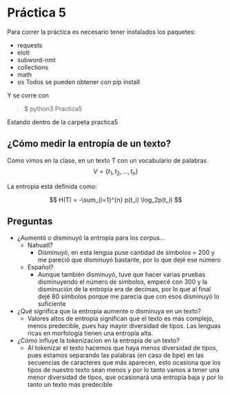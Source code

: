 # Práctica 5 

Para correr la práctica es necesario tener instalados los paquetes: 

- requests
- elotl
- subword-nmt
- collections
- math
- os
Todos se pueden obtener con pip install

Y se corre con

> $ python3 Practica5 

Estando dentro de la carpeta practica5

## ¿Cómo medir la entropía de un texto? 
Como vimos en la clase, en un texto T con un vocabulario de palabras 
$$ V = \{t_1, t_2,..., t_n\}$$ 
 
La entropía está definida como: 
 
$$ 
H(T) = -\sum_{i=1}^{n}  p(t_i) \log_2p(t_i) 
$$

## Preguntas 
- ¿Aumentó o disminuyó la entropía para los corpus...
    - Nahuatl?
      - Disminuyó, en esta lengua puse cantidad de símbolos = 200 y me pareció que disminuyó bastante, por lo que dejé ese número
    - Español?
      - Aunque también disminuyó, tuve que hacer varias pruebas disminuyendo el número de símbolos, empecé con 300 y la disminución de la entropía era de decimas, por lo que al final dejé 80 símbolos porque me parecía que con esos disminuyó lo suficiente
- ¿Qué significa que la entropía aumente o disminuya en un texto?
  - Valores altos de entropía significan que el texto es más complejo, menos predecible, pues hay mayor diversidad de tipos. Las lenguas ricas en morfología tienen una entropía alta.
- ¿Cómo influye la tokenizacion en la entropía de un texto?
  - Al tokenizar el texto hacemos que haya menos diversidad de tipos, pues estamos separando las palabras (en caso de bpe) en las secuencias de caracteres que más aparecen, esto ocasiona que los tipos de nuestro texto sean menos y por lo tanto vamos a tener una menor diversidad de tipos, que ocasionará una entropía baja y por lo tanto un texto más predecible